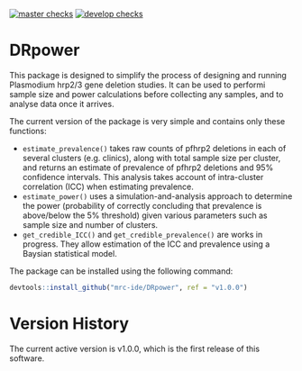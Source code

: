 
[![master checks](https://github.com/mrc-ide/DRpower/workflows/checks_master/badge.svg)](https://github.com/mrc-ide/DRpower/actions)
[![develop checks](https://github.com/mrc-ide/DRpower/workflows/checks_develop/badge.svg)](https://github.com/mrc-ide/DRpower/actions)

# DRpower

This package is designed to simplify the process of designing and running Plasmodium hrp2/3
gene deletion studies. It can be used to performi sample size and power calculations
before collecting any samples, and to analyse data once it arrives.

The current version of the package is very simple and contains only these functions:
  * `estimate_prevalence()` takes raw counts of pfhrp2 deletions in each of
  several clusters (e.g. clinics), along with total sample size per cluster, and
  returns an estimate of prevalence of pfhrp2 deletions and 95% confidence
  intervals. This analysis takes account of intra-cluster correlation (ICC)
  when estimating prevalence.
  * `estimate_power()` uses a simulation-and-analysis approach to determine the
  power (probability of correctly concluding that prevalence is above/below the
  5% threshold) given various parameters such as sample size and number of
  clusters.
  * `get_credible_ICC()` and `get_credible_prevalence()` are works in progress.
  They allow estimation of the ICC and prevalence using a Baysian statistical
  model.

The package can be installed using the following command:
```r
devtools::install_github("mrc-ide/DRpower", ref = "v1.0.0")
```

# Version History

The current active version is v1.0.0, which is the first release of this software.
